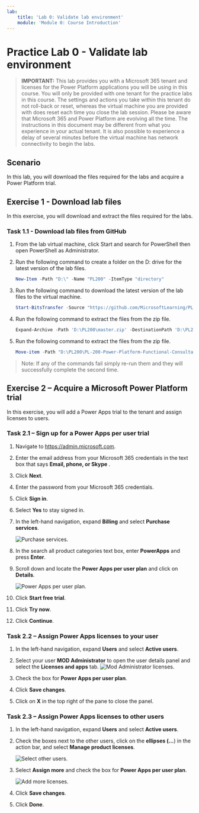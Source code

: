 ```yaml
---
lab:
    title: 'Lab 0: Validate lab environment'
    module: 'Module 0: Course Introduction'
---
```


# Practice Lab 0 - Validate lab environment

> **IMPORTANT:** This lab provides you with a Microsoft 365 tenant and licenses for the Power Platform applications you will be using in this course. You will only be provided with one tenant for the practice labs in this course. The settings and actions you take within this tenant do not roll-back or reset, whereas the virtual machine you are provided with does reset each time you close the lab session. Please be aware that Microsoft 365 and Power Platform are evolving all the time. The instructions in this document may be different from what you experience in your actual tenant. It is also possible to experience a delay of several minutes before the virtual machine has network connectivity to begin the labs.

## Scenario

In this lab, you will download the files required for the labs and acquire a Power Platform trial.

## Exercise 1 - Download lab files

In this exercise, you will download and extract the files required for the labs.

### Task 1.1 - Download lab files from GitHub

1. From the lab virtual machine, click Start and search for PowerShell then open PowerShell as Administrator.

1. Run the following command to create a folder on the D: drive for the  latest version of the lab files.

    ```powershell
    New-Item -Path "D:\" -Name "PL200" -ItemType "directory"
    ```

1. Run the following command to download the latest version of the lab files to the virtual machine.

    ```powershell
    Start-BitsTransfer -Source "https://github.com/MicrosoftLearning/PL-200-Power-Platform-Functional-Consultant/archive/refs/heads/master.zip" -Destination "D:\PL200"
    ```

1. Run the following command to extract the files from the zip file.

    ```powershell
    Expand-Archive -Path 'D:\PL200\master.zip' -DestinationPath 'D:\PL200'
    ```

1. Run the following command to extract the files from the zip file.

    ```powershell
    Move-item -Path "D:\PL200\PL-200-Power-Platform-Functional-Consultant-master\Allfiles\*" -Destination "D:\PL200" -confirm:$false
    ```

> Note: If any of the commands fail simply re-run them and they will successfully complete the second time.

## Exercise 2 – Acquire a Microsoft Power Platform trial

In this exercise, you will add a Power Apps trial to the tenant and assign licenses to users.

### Task 2.1 – Sign up for a Power Apps per user trial

1. Navigate to <https://admin.microsoft.com>.

1. Enter the email address from your Microsoft 365 credentials in the text box that says **Email, phone, or Skype** .

1. Click **Next**.

1. Enter the password from your Microsoft 365 credentials.

1. Click **Sign in**.

1. Select **Yes** to stay signed in.

1. In the left-hand navigation, expand **Billing** and select **Purchase services**.

    ![Purchase services.](../media/purchase-services.png)

1. In the search all product categories text box, enter **PowerApps** and press **Enter**.

1. Scroll down and locate the **Power Apps per user plan** and click on **Details**.

    ![Power Apps per user plan.](../media/per-user-plan.png)

1. Click **Start free trial**.

1. Click **Try now**.

1. Click **Continue**.

### Task 2.2 – Assign Power Apps licenses to your user

1. In the left-hand navigation, expand **Users** and select **Active users**.

1. Select your user **MOD Administrator** to open the user details panel and select the **Licenses and apps** tab. ![Mod Administrator licenses.](../media/mod-administrator.png)

1. Check the box for **Power Apps per user plan**.

1. Click **Save changes**.

1. Click on **X** in the top right of the pane to close the panel.

### Task 2.3 – Assign Power Apps licenses to other users

1. In the left-hand navigation, expand **Users** and select **Active users**.

1. Check the boxes next to the other users, click on the **ellipses (...**) in the action bar, and select **Manage product licenses**.

    ![Select other users.](../media/select-users.png)

1. Select **Assign more** and check the box for **Power Apps per user plan**.

    ![Add more licenses.](../media/add-licenses.png)

1. Click **Save changes**.

1. Click **Done**.
